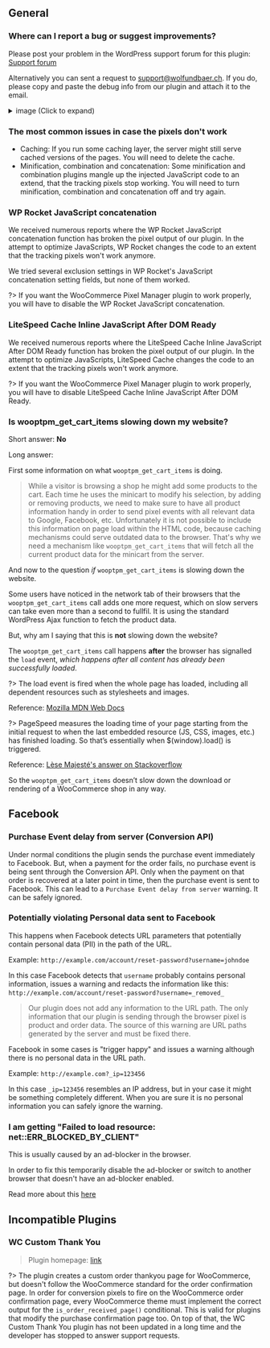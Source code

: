 ## General

### Where can I report a bug or suggest improvements?

Please post your problem in the WordPress support forum for this plugin: [Support forum](https://wordpress.org/support/plugin/woocommerce-google-adwords-conversion-tracking-tag)

Alternatively you can sent a request to [support@wolfundbaer.ch](mailto:support@wolfundbaer.ch). If you do, please copy and paste the debug info from our plugin and attach it to the email. 

<details>
<summary>image (Click to expand)</summary>

![Copy the debug info](_media/copy-debug-info.png)
</details>

### The most common issues in case the pixels don't work

- Caching: If you run some caching layer, the server might still serve cached versions of the pages. You will need to delete the cache.
- Minification, combination and concatenation: Some minification and combination plugins mangle up the injected JavaScript code to an extend, that the tracking pixels stop working. You will need to turn minification, combination and concatenation off and try again. 


### WP Rocket JavaScript concatenation

We received numerous reports where the WP Rocket JavaScript concatenation function has broken the pixel output of our plugin. In the attempt to optimize JavaScripts, WP Rocket changes the code to an extent that the tracking pixels won't work anymore. 
 
We tried several exclusion settings in WP Rocket's JavaScript concatenation setting fields, but none of them worked. 
 
?> If you want the WooCommerce Pixel Manager plugin to work properly, you will have to disable the WP Rocket JavaScript concatenation.

### LiteSpeed Cache Inline JavaScript After DOM Ready

We received numerous reports where the LiteSpeed Cache Inline JavaScript After DOM Ready function has broken the pixel output of our plugin. In the attempt to optimize JavaScripts, LiteSpeed Cache changes the code to an extent that the tracking pixels won't work anymore. 

?> If you want the WooCommerce Pixel Manager plugin to work properly, you will have to disable LiteSpeed Cache Inline JavaScript After DOM Ready.

### Is wooptpm_get_cart_items slowing down my website?

Short answer: **No**

Long answer: 

First some information on what `wooptpm_get_cart_items` is doing. 

> While a visitor is browsing a shop he might add some products to the cart. Each time he uses the minicart to modify his selection, by adding or removing products, we need to make sure to have all product information handy in order to send pixel events with all relevant data to Google, Facebook, etc. Unfortunately it is not possible to include this information on page load within the HTML code, because caching mechanisms could serve outdated data to the browser. That's why we need a mechanism like `wooptpm_get_cart_items` that will fetch all the current product data for the minicart from the server. 

And now to the question *if* `wooptpm_get_cart_items` is slowing down the website. 

Some users have noticed in the network tab of their browsers that the `wooptpm_get_cart_items` call adds one more request, which on slow servers can take even more than a second to fullfil. It is using the standard WordPress Ajax function to fetch the product data. 

But, why am I saying that this is **not** slowing down the website? 

The `wooptpm_get_cart_items` call happens **after** the browser has signalled the `load` event, *which happens after all content has already been successfully loaded*.

?> The load event is fired when the whole page has loaded, including all dependent resources such as stylesheets and images.

Reference: [Mozilla MDN Web Docs](https://developer.mozilla.org/en-US/docs/Web/API/Window/load_event)

?> PageSpeed measures the loading time of your page starting from the initial request to when the last embedded resource (JS, CSS, images, etc.) has finished loading. So that’s essentially when $(window).load() is triggered.

Reference: [Lèse Majesté's answer on Stackoverflow](https://webmasters.stackexchange.com/a/39512/51846)

So the `wooptpm_get_cart_items` doesn’t slow down the download or rendering of a WooCommerce shop in any way.


## Facebook

### Purchase Event delay from server (Conversion API)

Under normal conditions the plugin sends the purchase event immediately to Facebook. But, when a payment for the order fails, no purchase event is being sent through the Conversion API. Only when the payment on that order is recovered at a later point in time, then the purchase event is sent to Facebook. This can lead to a `Purchase Event delay from server` warning. It can be safely ignored. 

### Potentially violating Personal data sent to Facebook

This happens when Facebook detects URL parameters that potentially contain personal data (PII) in the path of the URL. 

Example: `http://example.com/account/reset-password?username=johndoe`

In this case Facebook detects that `username` probably contains personal information, issues a warning and redacts the information like this:  `http://example.com/account/reset-password?username=_removed_`

> Our plugin does not add any information to the URL path. The only information that our plugin is sending through the browser pixel is product and order data. The source of this warning are URL paths generated by the server and must be fixed there. 

Facebook in some cases is "trigger happy" and issues a warning although there is no personal data in the URL path. 

Example: `http://example.com?_ip=123456`

In this case `_ip=123456` resembles an IP address, but in your case it might be something completely different. When you are sure it is no personal information you can safely ignore the warning. 

### I am getting "Failed to load resource: net::ERR_BLOCKED_BY_CLIENT"

This is usually caused by an ad-blocker in the browser. 

In order to fix this temporarily disable the ad-blocker or switch to another browser that doesn't have an ad-blocker enabled. 

Read more about this [here](https://stackoverflow.com/a/22403173/4688612)

## Incompatible Plugins

### WC Custom Thank You

> Plugin homepage: [link](https://wordpress.org/plugins/wc-custom-thank-you/)

?> The plugin creates a custom order thankyou page for WooCommerce, but doesn't follow the WooCommerce standard for the order confirmation page. In order for conversion pixels to fire on the WooCommerce order confirmation page, every WooCommerce theme must implement the correct output for the `is_order_received_page()` conditional. This is valid for plugins that modify the purchase confirmation page too. On top of that, the WC Custom Thank You plugin has not been updated in a long time and the developer has stopped to answer support requests. 
